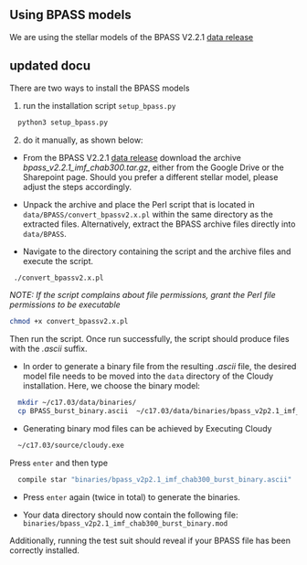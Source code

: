 ## Using BPASS models
We are using the stellar models of the BPASS V2.2.1 [data release](https://bpass.auckland.ac.nz/9.html)

## updated docu

There are two ways to install the BPASS models

1. run the installation script ``setup_bpass.py``
```bash
  python3 setup_bpass.py
```


2. do it manually, as shown below:


* From the BPASS V2.2.1 [data release](https://bpass.auckland.ac.nz/9.html) download the archive 
  _bpass_v2.2.1_imf_chab300.tar.gz_, either from the Google Drive or the Sharepoint page. 
  Should you prefer a different stellar model, please adjust the steps accordingly.

* Unpack the archive and place the Perl script that is located in `data/BPASS/convert_bpassv2.x.pl` 
  within the same directory as the extracted files. Alternatively, extract the BPASS archive files directly into
  `data/BPASS`.
  
* Navigate to the directory containing the script and the archive files and execute the script. 
```bash
 ./convert_bpassv2.x.pl
```
_NOTE: If the script complains about file permissions, grant the Perl file permissions to be executable_

```bash
chmod +x convert_bpassv2.x.pl
```
Then run the script. Once run successfully, the script should produce files with the _.ascii_ suffix.

* In order to generate a binary file from the resulting _.ascii_ file, the desired model file needs to 
  be moved into the `data` directory of the Cloudy installation. Here, we choose the binary model:

```bash
  mkdir ~/c17.03/data/binaries/
  cp BPASS_burst_binary.ascii  ~/c17.03/data/binaries/bpass_v2p2.1_imf_chab300_burst_binary.ascii
```  
* Generating binary mod files can be achieved by Executing Cloudy

```bash
  ~/c17.03/source/cloudy.exe
  ```
Press `enter` and then type 

```bash 
  compile star "binaries/bpass_v2p2.1_imf_chab300_burst_binary.ascii"
```
* Press `enter` again (twice in total)  to generate the binaries.

* Your data directory should now contain the following file: `binaries/bpass_v2p2.1_imf_chab300_burst_binary.mod`

Additionally, running the test suit should reveal if your BPASS file has been correctly installed.

